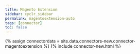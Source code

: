 ```yaml
---
title: Magento Extension
sidebar: cyclr_sidebar
permalink: magentoextension-auto
tags: [connector]
toc: false
---
```

{% assign connectordata = site.data.connectors-new.connector-magentoextension %}
{% include connector-new.html %}	